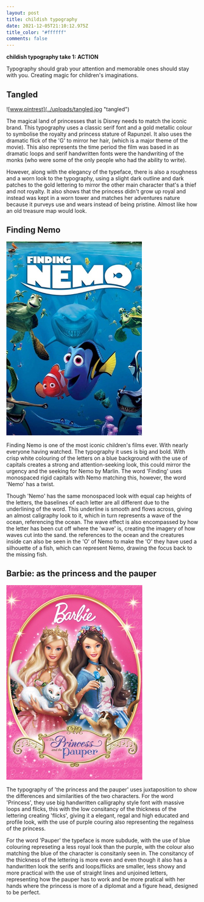 ```yaml
---
layout: post
title: childish typography
date: 2021-12-05T21:10:12.975Z
title_color: "#ffffff"
comments: false
---
```

**childish typography take 1: ACTION**

Typography should grab your attention and memorable ones should stay with you. Creating magic for children's imaginations. 

## Tangled

![www.pintrest](../uploads/tangled.jpg "tangled")

The magical land of princesses that is Disney needs to match the iconic brand. This typography uses a classic serif font and a gold metallic colour to symbolise the royalty and princess stature of Rapunzel. It also uses the dramatic flick of the 'G' to mirror her hair, (which is a major theme of the movie). This also represents the time period the film was based in as dramatic loops and serif handwritten fonts were the handwriting of the monks (who were some of the only people who had the ability to write).

However, along with the elegancy of the typeface, there is also a roughness and a worn look to the typography, using a slight dark outline and dark patches to the gold lettering to mirror the other main character that's a thief and not royalty. It also shows that the princess didn't grow up royal and instead was kept in a worn tower and matches her adventures nature because it purveys use and wears instead of being pristine. Almost like how an old treasure map would look.

## Finding Nemo

![fanart.tv](../uploads/nemo.jpg "finding nemo")

Finding Nemo is one of the most iconic children's films ever. With nearly everyone having watched. The typography it uses is big and bold. With crisp white colouring of the letters on a blue background with the use of capitals creates a strong and attention-seeking look, this could mirror the urgency and the seeking for Nemo by Marlin. The word 'Finding' uses monospaced rigid capitals with Nemo matching this, however, the word 'Nemo' has a twist.

Though 'Nemo' has the same monospaced look with equal cap heights of the letters, the baselines of each letter are all different due to the underlining of the word. This underline is smooth and flows across, giving an almost caligraphy look to it, which in turn represents a wave of the ocean, referencing the ocean. The wave effect is also encompassed by how the letter has been cut off where the 'wave' is, creating the imagery of how waves cut into the sand. the references to the ocean and the creatures inside can also be seen in the 'O' of Nemo to make the 'O' they have used a silhouette of a fish, which can represent Nemo, drawing the focus back to the missing fish.

## Barbie: as the princess and the pauper

![fanart.tv](../uploads/barbie-p-p.jpg "barbie: princess and the pauper")

The typography of 'the princess and the pauper' uses juxtaposition to show the differences and similarities of the two characters. For the word 'Princess', they use big handwritten calligraphy style font with massive loops and flicks, this with the low consitancy of the thickness of the lettering creating 'flicks', giving it a elegant, regal and high educated and profile look, with the use of purple couring also representing the regalness of the princess.

For the word 'Pauper' the typeface is more subdude, with the use of blue colouring represeting a less royal look than the purple, with the colour also matching the blue of the character is consitanly seen in. The consitancy of the thickness of the lettering is more even and even though it also has a handwritten look the serifs and loops/flicks are smaller, less showy and more practical with the use of straight lines and unjoined letters, representing how the pauper has to work and be more pratical with her hands where the princess is more of a diplomat and a figure head, designed to be perfect.